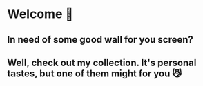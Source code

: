 # Welcome 🤗
## In need of some good wall for you screen? 
## Well, check out my collection. It's personal tastes, but one of them might for you 😼
